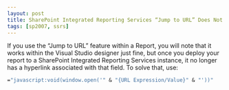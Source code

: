 ```yaml
---
layout: post
title: SharePoint Integrated Reporting Services “Jump to URL” Does Not Work
tags: [sp2007, ssrs]
---
```


If you use the “Jump to URL” feature within a Report, you will note that it works within the Visual Studio designer just fine, but once you deploy your report to a SharePoint Integrated Reporting Services instance, it no longer has a hyperlink associated with that field.  To solve that, use:

```vb
="javascript:void(window.open('" & "{URL Expression/Value}" & "'))"
```